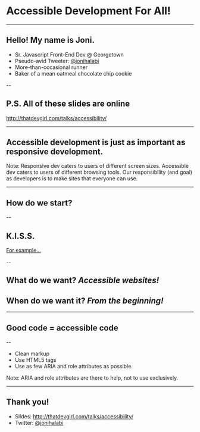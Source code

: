 # Accessible Development For All!

---

## Hello! My name is Joni.

* Sr. Javascript Front-End Dev @ Georgetown
* Pseudo-avid Tweeter: [@jonihalabi](https://twitter.com/jonihalabi)
* More-than-occasional runner
* Baker of a mean oatmeal chocolate chip cookie

--

## P.S. All of these slides are online

http://thatdevgirl.com/talks/accessibility/

---

## Accessible development is just as important as responsive development.

Note:
Responsive dev caters to users of different screen sizes.
Accessible dev caters to users of different browsing tools.
Our responsibility (and goal) as developers is to make sites that everyone can use.

---

## How do we start?

--

## K.I.S.S.

[For example...](http://thatdevgirl.com/talks/accessibility/example/kiss)

--

## What do we want? *Accessible websites!*
## When do we want it? *From the beginning!*

---

## Good code = accessible code

--

* Clean markup
* Use HTML5 tags
* Use as few ARIA and role attributes as possible.

Note:
ARIA and role attributes are there to help, not to use exclusively.

---

## Thank you!

* Slides: http://thatdevgirl.com/talks/accessibility/
* Twitter: [@jonihalabi](https://twitter.com/jonihalabi)
